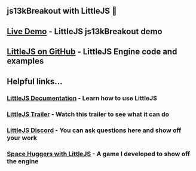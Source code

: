## js13kBreakout with LittleJS 🚂

## [Live Demo](https://breakouts.js13kgames.com/LittleJS/) - LittleJS js13kBreakout demo

## [LittleJS on GitHub](https://github.com/KilledByAPixel/LittleJS) - LittleJS Engine code and examples

## Helpful links...

### [LittleJS Documentation](https://killedbyapixel.github.io/LittleJS/docs) - Learn how to use LittleJS
###  [LittleJS Trailer](https://youtu.be/chuBzGjv7Ms) - Watch this trailer to see what it can do
### [LittleJS Discord](https://discord.gg/zb7hcGkyZe) - You can ask questions here and show off your work
### [Space Huggers with LittleJS](https://www.newgrounds.com/portal/view/819609) - A game I developed to show off the engine
